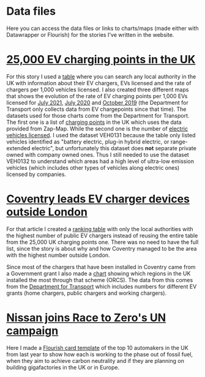 # Data files

Here you can access the data files or links to charts/maps (made either with Datawrapper or Flourish) for the stories I've written in the website.

# <a href="https://joni-tourino.github.io/2030-ice-phase-out/25000-public-charge-points-more-to-come.html" target="_blank">25,000 EV charging points in the UK</a>

For this story I used a <a href="https://datawrapper.dwcdn.net/IwELW/" target="_blank">table</a> where you can search any local authority in the UK with information about their EV chargers, EVs licensed and the rate of chargers per 1,000 vehicles licensed.
I also created three different maps that shows the evolution of the rate of EV charging points per 1,000 EVs licensed for <a href="https://datawrapper.dwcdn.net/lWlZQ/" target="_blank">July 2021</a>, <a href="https://datawrapper.dwcdn.net/U4Ma6/" target="_blank">July 2020</a> and <a href="https://datawrapper.dwcdn.net/pGox9/" target="_blank">October 2019</a> (the Department for Transport only collects data from EV chargepoints since that time).
The datasets used for those charts come from the Department for Transport. The first one is a list of <a href="https://www.gov.uk/government/statistics/electric-vehicle-charging-device-statistics-july-2021" target="_blank">charging points</a> in the UK which uses the data provided from Zap-Map. While the second one is the number of <a href="https://www.gov.uk/government/statistical-data-sets/all-vehicles-veh01" target="_blank">electric vehicles licensed</a>. I used the dataset VEH0131 because the table only listed vehicles identified as "battery electric, plug-in hybrid electric, or range-extended electric", but unfortunately this dataset does <b>not</b> separate private owned with company owned ones. Thus I still needed to use the dataset VEH0132 to understand which areas had a high level of ultra-low emission vehicles (which includes other types of vehicles along electric ones) licensed by companies.

# <a href="https://joni-tourino.github.io/2030-ice-phase-out/Coventry-leads-ev-chargers-outside-london.html" target="_blank">Coventry leads EV charger devices outside London</a>

For that article I created a <a href="https://datawrapper.dwcdn.net/OAiq2/" target="_blank">ranking table</a> with only the local authorities with the highest number of public EV chargers instead of reusing the entire table from the 25,000 UK charging points one. There was no need to have the full list, since the story is about why and how Coventry managed to be the area with the highest number outside London.

Since most of the chargers that have been installed in Coventry came from a Government grant I also made a <a href="https://public.flourish.studio/visualisation/7078676/" target="_blank">chart</a> showing which regions in the UK installed the most through that scheme (ORCS). The data from this comes from the <a href="https://www.gov.uk/government/collections/electric-vehicle-charging-infrastructure-statistics" target="_blank">Department for Transport</a> which includes numbers for different EV grants (home chargers, public chargers and working chargers).

# <a href="https://joni-tourino.github.io/2030-ice-phase-out/Nissan-joins-Race-to-Zero-campaign.html" target="_blank">Nissan joins Race to Zero's UN campaign</a>

Here I made a <a href="https://public.flourish.studio/visualisation/6736713/" target="_blank">Flourish card template</a> of the top 10 automakers in the UK from last year to show how each is working to the phase out of fossil fuel, when they aim to achieve carbon neutrality and if they are planning on building gigafactories in the UK or in Europe.
